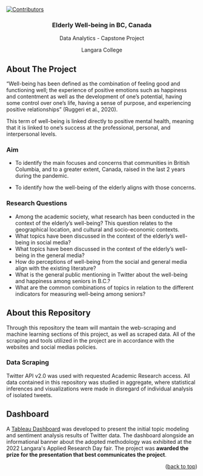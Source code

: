 <div id="top"></div>

[![Contributors][contributors-shield]][contributors-url]

<div align="center">
  <h3 align="center">Elderly Well-being in BC, Canada</h3>
  <p align="center">
    Data Analytics - Capstone Project
  </p>
  <p align="center">
    Langara College
  </p>
</div>

<!-- ABOUT THE PROJECT -->
## About The Project

“Well-being has been defined as the combination of feeling good and functioning well; the experience of positive emotions
such as happiness and contentment as well as the development of one’s potential, having some control over one’s life,
having a sense of purpose, and experiencing positive relationships” (Ruggeri et al., 2020).

This term of well-being is linked directly to positive mental health, meaning that it is linked to one’s success at the
professional, personal, and interpersonal levels. 

### Aim
- To identify the main focuses and concerns that communities in British Columbia, and to a greater extent, Canada, raised
in the last 2 years during the pandemic.

- To identify how the well-being of the elderly aligns with those concerns.

### Research Questions
-	Among the academic society, what research has been conducted in the context of the elderly’s well-being? This question
relates to the geographical location, and cultural and socio-economic contexts.
-	What topics have been discussed in the context of the elderly’s well-being in social media?
-	What topics have been discussed in the context of the elderly’s well-being in the general media?
-	How do perceptions of well-being from the social and general media align with the existing literature?
-	What is the general public mentioning in Twitter about the well-being and happiness among seniors in B.C.?
-	What are the common combinations of topics in relation to the different indicators for measuring well-being among
seniors?

## About this Repository

Through this repository the team will mantain the web-scraping and machine learning sections of this project, as well as
scraped data. All of the scraping and tools utilized in the project are in accordance with the websites and social medias
policies.

### Data Scraping

Twitter API v2.0 was used with requested Academic Research access. All data contained in this repository was studied in aggregate, where statistical inferences and visualizations were made in disregard of individual analysis of isolated tweets.

## Dashboard

A [Tableau Dashboard](https://public.tableau.com/app/profile/erich6116/viz/Elderly_Well-being_online/Elderly_Well-being) was developed to present the initial topic modeling and sentiment analysis results of Twitter data. The dashboard alongside an informational banner about the adopted methodology was exhibited at the 2022 Langara's Applied Research Day fair. The project was **awarded the prize for the presentation that best communicates the project**.

<p align="right">(<a href="#top">back to top</a>)</p>

<!-- MARKDOWN LINKS & IMAGES -->
<!-- https://www.markdownguide.org/basic-syntax/#reference-style-links -->
[contributors-shield]: https://img.shields.io/github/contributors/erich-hs/Elderly-Wellbeing.svg?style=for-the-badge
[contributors-url]: https://github.com/erich-hs/Elderly-Wellbeing/graphs/contributors
